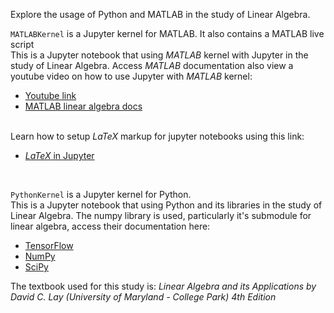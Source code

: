 Explore the usage of Python and MATLAB in the study of Linear Algebra. <br>

<code>MATLABKernel</code> is a Jupyter kernel for MATLAB. It also contains a MATLAB live script<br>
This is a Jupyter notebook that using _MATLAB_ kernel with Jupyter in the study of Linear Algebra. Access _MATLAB_ documentation also view a youtube video on how to use Jupyter with _MATLAB_ kernel: <br>

- [Youtube link](https://youtu.be/WufMGW5Bv4g) <br>
- [MATLAB linear algebra docs](https://www.mathworks.com/help/matlab/linear-algebra.html?searchHighlight=linear%20Algebra&s_tid=srchtitle_linear%20Algebra_1)
<br>
Learn how to setup <i>LaTeX</i> markup for jupyter notebooks using this link:
<ul>
<li> <a href="https://linuxhint.com/use-latex-jupyter-notebook/"><i>LaTeX</i> in Jupyter</a> </li>
</ul>
<br>

<code>PythonKernel</code> is a Jupyter kernel for Python. <br>
This is a Jupyter notebook that using Python and its libraries in the study of Linear Algebra. The numpy library is used, particularly it's submodule for linear algebra, access their documentation here:

- [TensorFlow](https://www.tensorflow.org/api_docs/python/tf)
- [NumPy](https://numpy.org/)
- [SciPy](https://docs.scipy.org)

The textbook used for this study is: <i>Linear Algebra and its Applications by David C. Lay (University of Maryland - College Park) 4th Edition</i>
